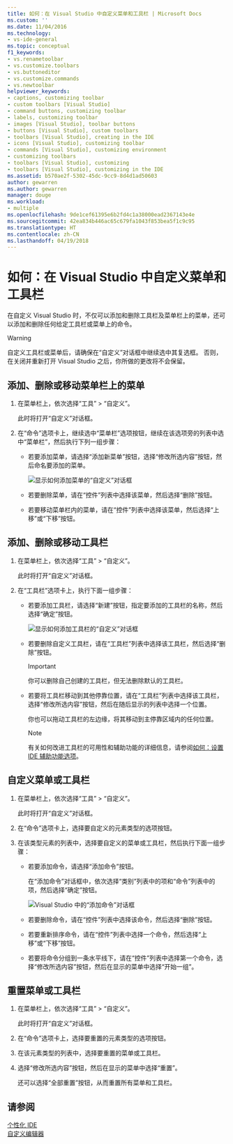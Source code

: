 ```yaml
---
title: 如何：在 Visual Studio 中自定义菜单和工具栏 | Microsoft Docs
ms.custom: ''
ms.date: 11/04/2016
ms.technology:
- vs-ide-general
ms.topic: conceptual
f1_keywords:
- vs.renametoolbar
- vs.customize.toolbars
- vs.buttoneditor
- vs.customize.commands
- vs.newtoolbar
helpviewer_keywords:
- captions, customizing toolbar
- custom toolbars [Visual Studio]
- command buttons, customizing toolbar
- labels, customizing toolbar
- images [Visual Studio], toolbar buttons
- buttons [Visual Studio], custom toolbars
- toolbars [Visual Studio], creating in the IDE
- icons [Visual Studio], customizing toolbar
- commands [Visual Studio], customizing environment
- customizing toolbars
- toolbars [Visual Studio], customizing
- toolbars [Visual Studio], customizing in the IDE
ms.assetid: b570ae2f-5302-45dc-9cc9-8d4d1ad50603
author: gewarren
ms.author: gewarren
manager: douge
ms.workload:
- multiple
ms.openlocfilehash: 9de1cef61395e6b2fd4c1a38000ead2367143e4e
ms.sourcegitcommit: 42ea834b446ac65c679fa1043f853bea5f1c9c95
ms.translationtype: HT
ms.contentlocale: zh-CN
ms.lasthandoff: 04/19/2018
---
```

# <a name="how-to-customize-menus-and-toolbars-in-visual-studio"></a>如何：在 Visual Studio 中自定义菜单和工具栏
在自定义 Visual Studio 时，不仅可以添加和删除工具栏及菜单栏上的菜单，还可以添加和删除任何给定工具栏或菜单上的命令。  
  
> [!WARNING]
>  自定义工具栏或菜单后，请确保在“自定义”对话框中继续选中其复选框。 否则，在关闭并重新打开 Visual Studio 之后，你所做的更改将不会保留。
  
## <a name="add-remove-or-move-a-menu-on-the-menu-bar"></a>添加、删除或移动菜单栏上的菜单  
  
1.  在菜单栏上，依次选择“工具” > “自定义”。  
  
     此时将打开“自定义”对话框。  
  
2.  在“命令”选项卡上，继续选中“菜单栏”选项按钮，继续在该选项旁的列表中选中“菜单栏”，然后执行下列一组步骤：  
  
    -   若要添加菜单，请选择“添加新菜单”按钮，选择“修改所选内容”按钮，然后命名要添加的菜单。  
  
        ![显示如何添加菜单的“自定义”对话框](../ide/media/addmenu.png "AddMenu")  
  
    -   若要删除菜单，请在“控件”列表中选择该菜单，然后选择“删除”按钮。  
  
    -   若要移动菜单栏内的菜单，请在“控件”列表中选择该菜单，然后选择“上移”或“下移”按钮。  
  
## <a name="add-remove-or-move-a-toolbar"></a>添加、删除或移动工具栏  
  
1.  在菜单栏上，依次选择“工具” > “自定义”。  
  
     此时将打开“自定义”对话框。  
  
2.  在“工具栏”选项卡上，执行下面一组步骤：  
  
    -   若要添加工具栏，请选择“新建”按钮，指定要添加的工具栏的名称，然后选择“确定”按钮。  
  
        ![显示如何添加工具栏的“自定义”对话框](../ide/media/addtoolbar.png "AddToolbar")  
  
    -   若要删除自定义工具栏，请在“工具栏”列表中选择该工具栏，然后选择“删除”按钮。  
  
        > [!IMPORTANT]
        >  你可以删除自己创建的工具栏，但无法删除默认的工具栏。  
  
    -   若要将工具栏移动到其他停靠位置，请在“工具栏”列表中选择该工具栏，选择“修改所选内容”按钮，然后在随后显示的列表中选择一个位置。  
  
        你也可以拖动工具栏的左边缘，将其移动到主停靠区域内的任何位置。  
  
        > [!NOTE]
        >  有关如何改进工具栏的可用性和辅助功能的详细信息，请参阅[如何：设置 IDE 辅助功能选项](../ide/reference/how-to-set-ide-accessibility-options.md)。  
  
## <a name="customizing_menu">自定义菜单或工具栏</a>
  
1.  在菜单栏上，依次选择“工具” > “自定义”。  
  
    此时将打开“自定义”对话框。  
  
2.  在“命令”选项卡上，选择要自定义的元素类型的选项按钮。  
  
3.  在该类型元素的列表中，选择要自定义的菜单或工具栏，然后执行下面一组步骤：  
  
    -   若要添加命令，请选择“添加命令”按钮。  
  
        在“添加命令”对话框中，依次选择“类别”列表中的项和“命令”列表中的项，然后选择“确定”按钮。  
  
        ![Visual Studio 中的“添加命令”对话框](../ide/media/addcommand.png "AddCommand")  
  
    -   若要删除命令，请在“控件”列表中选择该命令，然后选择“删除”按钮。  
  
    -   若要重新排序命令，请在“控件”列表中选择一个命令，然后选择“上移”或“下移”按钮。  
  
    -   若要将命令分组到一条水平线下，请在“控件”列表中选择第一个命令，选择“修改所选内容”按钮，然后在显示的菜单中选择“开始一组”。  
  
## <a name="reset-a-menu-or-a-toolbar"></a>重置菜单或工具栏  
  
1.  在菜单栏上，依次选择“工具” > “自定义”。  
  
    此时将打开“自定义”对话框。  
  
2.  在“命令”选项卡上，选择要重置的元素类型的选项按钮。  
  
3.  在该元素类型的列表中，选择要重置的菜单或工具栏。  
  
4.  选择“修改所选内容”按钮，然后在显示的菜单中选择“重置”。  
  
    还可以选择“全部重置”按钮，从而重置所有菜单和工具栏。

## <a name="see-also"></a>请参阅
[个性化 IDE](../ide/personalizing-the-visual-studio-ide.md)  
[自定义编辑器](../ide/customizing-the-editor.md)